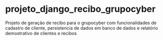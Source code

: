 # projeto_django_recibo_grupocyber
Projeto de geração de recibo para o grupocyber com funcionalidades de cadastro de cliente, persistencia de dados em banco de dados e relatório demostrativo de clientes e recibos
